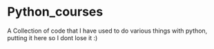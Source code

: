 # Python_courses
A  Collection of code that I have used to do various things with python, putting it here so I dont lose it :) 
